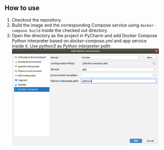 ## How to use

1. Checkout the repository.
2. Build the image and the corresponding Compose service using 
   `docker-compose build` inside the checked out directory.
3. Open the directory as the project in PyCharm and add Docker Compose Python
   interpreter based on *docker-compose.yml* and *app* service inside it.
   Use *python3* as *Python interpreter path*:
   ![](Add%20Python%20Interpreter.png)

